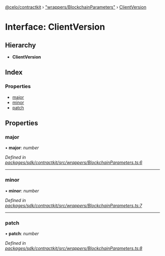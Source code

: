 [@celo/contractkit](../README.md) › ["wrappers/BlockchainParameters"](../modules/_wrappers_blockchainparameters_.md) › [ClientVersion](_wrappers_blockchainparameters_.clientversion.md)

# Interface: ClientVersion

## Hierarchy

* **ClientVersion**

## Index

### Properties

* [major](_wrappers_blockchainparameters_.clientversion.md#major)
* [minor](_wrappers_blockchainparameters_.clientversion.md#minor)
* [patch](_wrappers_blockchainparameters_.clientversion.md#patch)

## Properties

###  major

• **major**: *number*

*Defined in [packages/sdk/contractkit/src/wrappers/BlockchainParameters.ts:6](https://github.com/celo-org/celo-monorepo/blob/master/packages/sdk/contractkit/src/wrappers/BlockchainParameters.ts#L6)*

___

###  minor

• **minor**: *number*

*Defined in [packages/sdk/contractkit/src/wrappers/BlockchainParameters.ts:7](https://github.com/celo-org/celo-monorepo/blob/master/packages/sdk/contractkit/src/wrappers/BlockchainParameters.ts#L7)*

___

###  patch

• **patch**: *number*

*Defined in [packages/sdk/contractkit/src/wrappers/BlockchainParameters.ts:8](https://github.com/celo-org/celo-monorepo/blob/master/packages/sdk/contractkit/src/wrappers/BlockchainParameters.ts#L8)*
